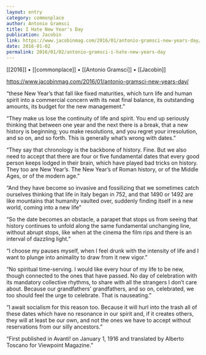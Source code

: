 ```yaml
---
layout: entry
category: commonplace
author: Antonio Gramsci
title: I Hate New Year's Day
publication: Jacobin
link: https://www.jacobinmag.com/2016/01/antonio-gramsci-new-years-day/
date: 2016-01-02
permalink: 2016/01/02/antonio-gramsci-i-hate-new-years-day
---
```


[[2016]] • [[commonplace]] • [[Antonio Gramsci]] • [[Jacobin]]

https://www.jacobinmag.com/2016/01/antonio-gramsci-new-years-day/

“these New Year’s that fall like fixed maturities, which turn life and human spirit into a commercial concern with its neat final balance, its outstanding amounts, its budget for the new management.”

“They make us lose the continuity of life and spirit. You end up seriously thinking that between one year and the next there is a break, that a new history is beginning; you make resolutions, and you regret your irresolution, and so on, and so forth. This is generally what’s wrong with dates.”

“They say that chronology is the backbone of history. Fine. But we also need to accept that there are four or five fundamental dates that every good person keeps lodged in their brain, which have played bad tricks on history. They too are New Year’s. The New Year’s of Roman history, or of the Middle Ages, or of the modern age.”

“And they have become so invasive and fossilizing that we sometimes catch ourselves thinking that life in Italy began in 752, and that 1490 or 1492 are like mountains that humanity vaulted over, suddenly finding itself in a new world, coming into a new life”

“So the date becomes an obstacle, a parapet that stops us from seeing that history continues to unfold along the same fundamental unchanging line, without abrupt stops, like when at the cinema the film rips and there is an interval of dazzling light.”

“I choose my pauses myself, when I feel drunk with the intensity of life and I want to plunge into animality to draw from it new vigor.”

“No spiritual time-serving. I would like every hour of my life to be new, though connected to the ones that have passed. No day of celebration with its mandatory collective rhythms, to share with all the strangers I don’t care about. Because our grandfathers’ grandfathers, and so on, celebrated, we too should feel the urge to celebrate. That is nauseating.”

“I await socialism for this reason too. Because it will hurl into the trash all of these dates which have no resonance in our spirit and, if it creates others, they will at least be our own, and not the ones we have to accept without reservations from our silly ancestors.”

“First published in Avanti! on January 1, 1916 and translated by Alberto Toscano for Viewpoint Magazine.”
